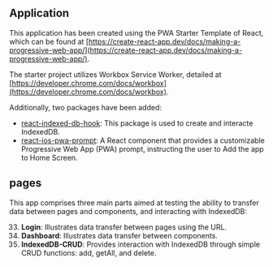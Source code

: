## Application

This application has been created using the PWA  Starter Template of React, which can be found at [https://create-react-app.dev/docs/making-a-progressive-web-app/](https://create-react-app.dev/docs/making-a-progressive-web-app/).

The starter project utilizes Workbox Service Worker, detailed at [https://developer.chrome.com/docs/workbox](https://developer.chrome.com/docs/workbox).

Additionally, two packages have been added:

- [react-indexed-db-hook](https://www.npmjs.com/package/react-indexed-db): This package is used to create and interacte IndexedDB.
- [react-ios-pwa-prompt](https://www.npmjs.com/package/react-ios-pwa-prompt): A React component that provides a customizable Progressive Web App (PWA) prompt, instructing the user to Add the app to Home Screen.

## pages

This app comprises three main parts aimed at testing the ability to transfer data between pages and components, and  interacting with IndexedDB:

33. **Login**: Illustrates data transfer between pages using the URL.
33. **Dashboard**: Illustrates data transfer between components.
33. **IndexedDB-CRUD**: Provides interaction with IndexedDB through simple CRUD functions: add, getAll, and delete.
